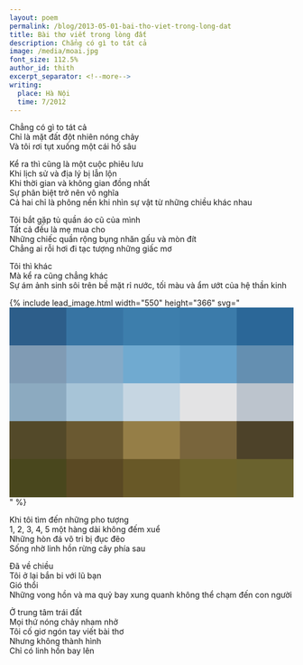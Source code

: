 ```yaml
---
layout: poem
permalink: /blog/2013-05-01-bai-tho-viet-trong-long-dat
title: Bài thơ viết trong lòng đất
description: Chẳng có gì to tát cả
image: /media/moai.jpg
font_size: 112.5%
author_id: thith
excerpt_separator: <!--more-->
writing:
  place: Hà Nội
  time: 7/2012
---
```


Chẳng có gì to tát cả  
Chỉ là mặt đất đột nhiên nóng chảy  
Và tôi rơi tụt xuống một cái hố sâu

<!--more-->

Kể ra thì cũng là một cuộc phiêu lưu  
Khi lịch sử và địa lý bị lẫn lộn  
Khi thời gian và không gian đồng nhất  
Sự phân biệt trở nên vô nghĩa  
Cả hai chỉ là phông nền khi nhìn sự vật từ những chiều khác nhau

Tôi bắt gặp tủ quần áo cũ của mình  
Tất cả đều là mẹ mua cho  
Những chiếc quần rộng bụng nhăn gấu và mòn đít  
Chẳng ai rỗi hơi đi tạc tượng những giấc mơ

Tôi thì khác  
Mà kể ra cũng chẳng khác  
Sự ám ảnh sinh sôi trên bề mặt rỉ nước, tối màu và ẩm ướt của hệ thần kinh

{% include lead_image.html width="550" height="366" svg="<svg xmlns='http://www.w3.org/2000/svg' viewBox='0 0 550 366'><rect x='0' y='0' width='111' height='74.2' fill='#2d5e8a'></rect><rect x='110' y='0' width='111' height='74.2' fill='#3774a3'></rect><rect x='220' y='0' width='111' height='74.2' fill='#3d7eac'></rect><rect x='330' y='0' width='111' height='74.2' fill='#3b7baa'></rect><rect x='440' y='0' width='111' height='74.2' fill='#2b6798'></rect><rect x='0' y='73.2' width='111' height='74.2' fill='#809bb4'></rect><rect x='110' y='73.2' width='111' height='74.2' fill='#85aac7'></rect><rect x='220' y='73.2' width='111' height='74.2' fill='#70aad0'></rect><rect x='330' y='73.2' width='111' height='74.2' fill='#66a1ca'></rect><rect x='440' y='73.2' width='111' height='74.2' fill='#648fb1'></rect><rect x='0' y='146.4' width='111' height='74.2' fill='#8caac0'></rect><rect x='110' y='146.4' width='111' height='74.2' fill='#a7c4d7'></rect><rect x='220' y='146.4' width='111' height='74.2' fill='#c6d6e2'></rect><rect x='330' y='146.4' width='111' height='74.2' fill='#e3e3e4'></rect><rect x='440' y='146.4' width='111' height='74.2' fill='#bcc4cd'></rect><rect x='0' y='219.6' width='111' height='74.2' fill='#534929'></rect><rect x='110' y='219.6' width='111' height='74.2' fill='#6a5931'></rect><rect x='220' y='219.6' width='111' height='74.2' fill='#957e47'></rect><rect x='330' y='219.6' width='111' height='74.2' fill='#79653c'></rect><rect x='440' y='219.6' width='111' height='74.2' fill='#4d4229'></rect><rect x='0' y='292.8' width='111' height='74.2' fill='#49471d'></rect><rect x='110' y='292.8' width='111' height='74.2' fill='#5a4923'></rect><rect x='220' y='292.8' width='111' height='74.2' fill='#685827'></rect><rect x='330' y='292.8' width='111' height='74.2' fill='#6d622b'></rect><rect x='440' y='292.8' width='111' height='74.2' fill='#6a622e'></rect></svg>" %}

Khi tôi tìm đến những pho tượng  
1, 2, 3, 4, 5 một hàng dài không đếm xuể  
Những hòn đá vô tri bị đục đẽo  
Sống nhờ linh hồn rừng cây phía sau

Đã về chiều  
Tôi ở lại bắn bi với lũ bạn  
Gió thổi  
Những vong hồn và ma quỷ bay xung quanh không thể chạm đến con người

Ở trung tâm trái đất  
Mọi thứ nóng chảy nham nhở  
Tôi cố giơ ngón tay viết bài thơ  
Nhưng không thành hình  
Chỉ có linh hồn bay lên
